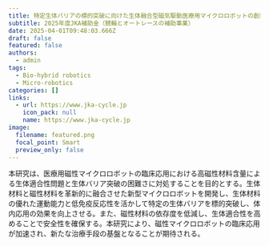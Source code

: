 ```yaml
---
title: 特定生体バリアの標的突破に向けた生体融合型磁気駆動医療用マイクロロボットの創発
subtitle: 2025年度JKA補助金（競輪とオートレースの補助事業）
date: 2025-04-01T09:48:03.666Z
draft: false
featured: false
authors:
  - admin
tags:
  - Bio-hybrid robotics
  - Micro-robotics
categories: []
links:
  - url: https://www.jka-cycle.jp
    icon_pack: null
    name: https://www.jka-cycle.jp
image:
  filename: featured.png
  focal_point: Smart
  preview_only: false
---
```

<!--StartFragment-->

本研究は、医療用磁性マイクロロボットの臨床応用における高磁性材料含量による生体適合性問題と生体バリア突破の困難さに対処することを目的とする。生体材料と磁性材料を革新的に融合させた新型マイクロロボットを開発し、生体材料の優れた運動能力と低免疫反応性を活かして特定の生体バリアを標的突破し、体内応用の効果を向上させる。また、磁性材料の依存度を低減し、生体適合性を高めることで安全性を確保する。本研究により、磁性マイクロロボットの臨床応用が加速され、新たな治療手段の基盤となることが期待される。

<!--EndFragment-->